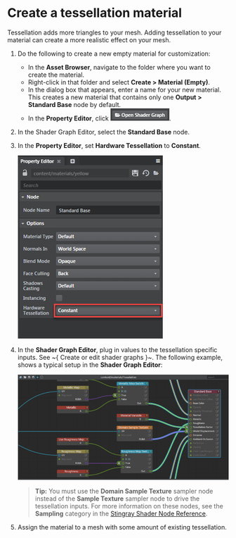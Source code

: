 # Create a tessellation material

Tessellation adds more triangles to your mesh. Adding tessellation to your material can create a more realistic effect on your mesh.

1. Do the following to create a new empty material for customization:
    - In the **Asset Browser**, navigate to the folder where you want to create the material.
    - Right-click in that folder and select **Create > Material (Empty)**.
    - In the dialog box that appears, enter a name for your new material.
    This creates a new material that contains only one **Output > Standard Base** node by default.
    - In the **Property Editor**, click ![Open Shader Graph](../../images/button_openShaderGraph.png).
2. In the Shader Graph Editor, select the **Standard Base** node.
3. In the **Property Editor**, set **Hardware Tessellation** to **Constant**.

	 ![](../../images/enable_hard_tess.png)

4. In the **Shader Graph Editor**, plug in values to the tessellation specific inputs. See ~{ Create or edit shader graphs }~. The following example, shows a typical setup in the **Shader Graph Editor**:

  	![](../../images/tess_example.png)

	>**Tip:** You must use the **Domain Sample Texture** sampler node instead of the **Sample Texture** sampler node to drive the tessellation inputs. For more information on these nodes, see the **Sampling** category in the [Stingray Shader Node Reference](../../../shaders_ref/index.html).

5. Assign the material to a mesh with some amount of existing tessellation.
